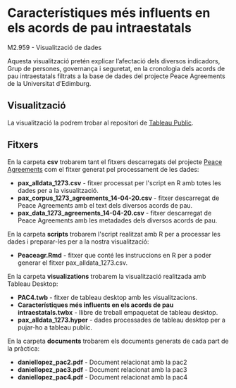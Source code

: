 # Característiques més influents en els acords de pau intraestatals
M2.959 - Visualització de dades

Aquesta visualització pretén explicar l’afectació dels diversos indicadors, Grup de persones, governança i seguretat, en la cronologia  dels acords de pau intraestatals filtrats a la base de dades del projecte Peace Agreements de la Universitat d’Edimburg. 

## Visualització

La visualització la podrem trobar al repositori de [Tableau Public](https://public.tableau.com/profile/dlopezra).

## Fitxers

En la carpeta **csv** trobarem tant el fitxers descarregats del projecte [Peace Agreements](https://www.peaceagreements.org/) com el fitxer generat pel processament de les dades:
* **pax_alldata_1273.csv** - fitxer processat per l'script en R amb totes les dades per a la visualització.
* **pax_corpus_1273_agreements_14-04-20.csv** - fitxer descarregat de Peace Agreements amb el text dels diversos acords de pau.
* **pax_data_1273_agreements_14-04-20.csv** - fitxer descarregat de Peace Agreements amb les metadades dels diversos acords de pau.

En la carpeta **scripts** trobarem l'script realitzat amb R per a processar les dades i preparar-les per a la nostra visualització: 
* **Peaceagr.Rmd** - fitxer que conté les instruccions en R per a poder generar el fitxer pax_alldata_1273.csv.

En la carpeta **visualizations** trobarem la visualització realitzada amb Tableau Desktop:
* **PAC4.twb** - fitxer de tableau desktop amb les visualitzacions.
* **Característiques més influents en els acords de pau intraestatals.twbx** - llibre de treball empaquetat de tableau desktop.
* **pax_alldata_1273.hyper** - dades processades de tableau desktop per a pujar-ho a tableau public.

En la carpeta **documents** trobarem els documents generats de cada part de la pràctica:
* **daniellopez_pac2.pdf** - Document relacionat amb la pac2
* **daniellopez_pac3.pdf** - Document relacionat amb la pac3
* **daniellopez_pac4.pdf** - Document relacionat amb la pac4
